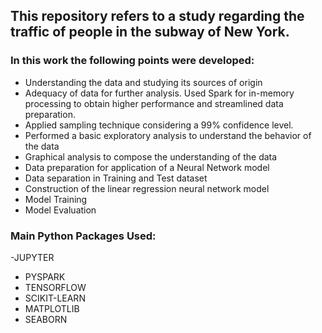 ## This repository refers to a study regarding the traffic of people in the subway of New York.

### In this work the following points were developed:
- Understanding the data and studying its sources of origin
- Adequacy of data for further analysis. Used Spark for in-memory processing to obtain higher performance and streamlined data preparation.
- Applied sampling technique considering a 99% confidence level.
- Performed a basic exploratory analysis to understand the behavior of the data
- Graphical analysis to compose the understanding of the data
- Data preparation for application of a Neural Network model
- Data separation in Training and Test dataset
- Construction of the linear regression neural network model
- Model Training
- Model Evaluation

### Main Python Packages Used:
-JUPYTER
- PYSPARK
- TENSORFLOW
- SCIKIT-LEARN
- MATPLOTLIB
- SEABORN


